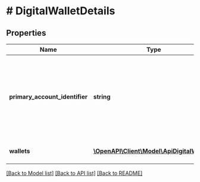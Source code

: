 # # DigitalWalletDetails

## Properties

Name | Type | Description | Notes
------------ | ------------- | ------------- | -------------
**primary_account_identifier** | **string** | Identifier of the first wallet&#39;s (if more than one) creator PAN reference, as returned by wallet provider. | [optional]
**wallets** | [**\OpenAPI\Client\Model\ApiDigitalWallet[]**](ApiDigitalWallet.md) | List of the digital wallets | [optional]

[[Back to Model list]](../../README.md#models) [[Back to API list]](../../README.md#endpoints) [[Back to README]](../../README.md)
